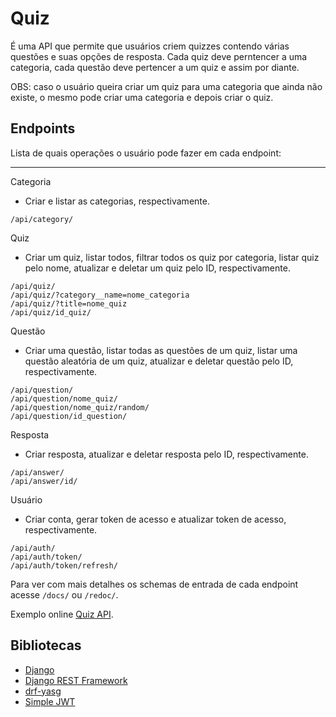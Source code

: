 ﻿# Quiz
É uma API que permite que usuários criem quizzes contendo várias questões e suas opções de resposta. Cada quiz deve perntencer a uma categoria, cada questão deve pertencer a um quiz e assim por diante.

OBS: caso o usuário queira criar um quiz para uma categoria que ainda não existe, o mesmo pode criar uma categoria e depois criar o quiz.

## Endpoints
Lista de quais operações o usuário pode fazer em cada endpoint:
--- ---

Categoria 

- Criar e listar as categorias, respectivamente.
```
/api/category/
```

Quiz 
- Criar um quiz, listar todos, filtrar todos os quiz por categoria, listar quiz pelo nome, atualizar e deletar um quiz pelo ID, respectivamente.
```
/api/quiz/
/api/quiz/?category__name=nome_categoria
/api/quiz/?title=nome_quiz
/api/quiz/id_quiz/
```

Questão 
- Criar uma questão, listar todas as questões de um quiz, listar uma questão aleatória de um quiz, atualizar e deletar questão pelo ID, respectivamente.
```
/api/question/
/api/question/nome_quiz/ 
/api/question/nome_quiz/random/
/api/question/id_question/
```

Resposta
- Criar resposta, atualizar e deletar resposta pelo ID, respectivamente.
```
/api/answer/
/api/answer/id/ 
```

Usuário
- Criar conta, gerar token de acesso e atualizar token de acesso, respectivamente.
```
/api/auth/
/api/auth/token/
/api/auth/token/refresh/
```
Para ver com mais detalhes os schemas de entrada de cada endpoint acesse `/docs/` ou `/redoc/`.

Exemplo online [Quiz API](https://appquiz-api.herokuapp.com/).

## Bibliotecas
- [Django](https://www.djangoproject.com/)
- [Django REST Framework](https://www.django-rest-framework.org/)
- [drf-yasg](https://drf-yasg.readthedocs.io/en/stable/)
- [Simple JWT](https://django-rest-framework-simplejwt.readthedocs.io/en/latest/)
